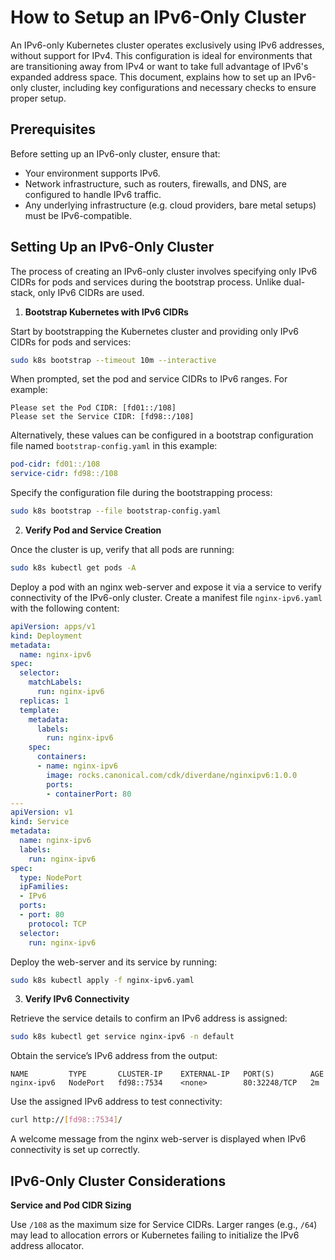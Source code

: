 # How to Setup an IPv6-Only Cluster

An IPv6-only Kubernetes cluster operates exclusively using IPv6 addresses,
without support for IPv4. This configuration is ideal for environments that
are transitioning away from IPv4 or want to take full advantage of IPv6's
expanded address space. This document, explains how to set up
an IPv6-only cluster, including key configurations and necessary checks
to ensure proper setup.

## Prerequisites

Before setting up an IPv6-only cluster, ensure that:

- Your environment supports IPv6.
- Network infrastructure, such as routers, firewalls, and DNS, are configured
to handle IPv6 traffic.
- Any underlying infrastructure (e.g. cloud providers, bare metal setups)
must be IPv6-compatible.

## Setting Up an IPv6-Only Cluster

The process of creating an IPv6-only cluster involves specifying only IPv6
CIDRs for pods and services during the bootstrap process. Unlike dual-stack,
only IPv6 CIDRs are used.

1. **Bootstrap Kubernetes with IPv6 CIDRs**

Start by bootstrapping the Kubernetes cluster and providing only IPv6
CIDRs for pods and services:

```bash
sudo k8s bootstrap --timeout 10m --interactive
```

When prompted, set the pod and service CIDRs to IPv6 ranges. For example:

```
Please set the Pod CIDR: [fd01::/108]
Please set the Service CIDR: [fd98::/108]
```

Alternatively, these values can be configured in a bootstrap configuration file
named `bootstrap-config.yaml` in this example:

```yaml
pod-cidr: fd01::/108
service-cidr: fd98::/108
```

Specify the configuration file during the bootstrapping process:

```bash
sudo k8s bootstrap --file bootstrap-config.yaml
```

2. **Verify Pod and Service Creation**

Once the cluster is up, verify that all pods are running:

```sh
sudo k8s kubectl get pods -A
```

Deploy a pod with an nginx web-server and expose it via a service to verify
connectivity of the IPv6-only cluster. Create a manifest file
`nginx-ipv6.yaml` with the following content:

```yaml
apiVersion: apps/v1
kind: Deployment
metadata:
  name: nginx-ipv6
spec:
  selector:
    matchLabels:
      run: nginx-ipv6
  replicas: 1
  template:
    metadata:
      labels:
        run: nginx-ipv6
    spec:
      containers:
      - name: nginx-ipv6
        image: rocks.canonical.com/cdk/diverdane/nginxipv6:1.0.0
        ports:
        - containerPort: 80
---
apiVersion: v1
kind: Service
metadata:
  name: nginx-ipv6
  labels:
    run: nginx-ipv6
spec:
  type: NodePort
  ipFamilies:
  - IPv6
  ports:
  - port: 80
    protocol: TCP
  selector:
    run: nginx-ipv6
```

Deploy the web-server and its service by running:

```sh
sudo k8s kubectl apply -f nginx-ipv6.yaml
```

3. **Verify IPv6 Connectivity**

Retrieve the service details to confirm an IPv6 address is assigned:

```sh
sudo k8s kubectl get service nginx-ipv6 -n default
```

Obtain the service’s IPv6 address from the output:

```
NAME         TYPE       CLUSTER-IP    EXTERNAL-IP   PORT(S)        AGE
nginx-ipv6   NodePort   fd98::7534    <none>        80:32248/TCP   2m
```

Use the assigned IPv6 address to test connectivity:

```bash
curl http://[fd98::7534]/
```

A welcome message from the nginx web-server is displayed when IPv6
connectivity is set up correctly.

## IPv6-Only Cluster Considerations

**Service and Pod CIDR Sizing**

Use `/108` as the maximum size for Service CIDRs. Larger ranges (e.g., `/64`)
may lead to allocation errors or Kubernetes failing to initialize the IPv6
address allocator.
